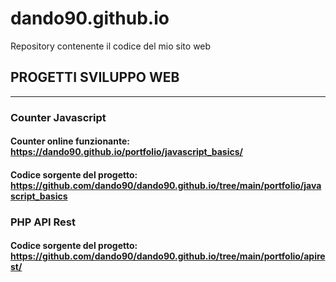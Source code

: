 # dando90.github.io

Repository contenente il codice del mio sito web

## PROGETTI SVILUPPO WEB
***
### Counter Javascript
#### Counter online funzionante: https://dando90.github.io/portfolio/javascript_basics/
#### Codice sorgente del progetto: https://github.com/dando90/dando90.github.io/tree/main/portfolio/javascript_basics
### PHP API Rest
#### Codice sorgente del progetto: https://github.com/dando90/dando90.github.io/tree/main/portfolio/apirest/
